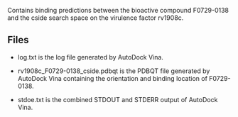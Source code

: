 Contains binding predictions between the bioactive compound F0729-0138 and the cside search space on the virulence factor rv1908c.

## Files

- log.txt is the log file generated by AutoDock Vina.

- rv1908c_F0729-0138_cside.pdbqt is the PDBQT file generated by AutoDock Vina containing the orientation and binding location of F0729-0138.

- stdoe.txt is the combined STDOUT and STDERR output of AutoDock Vina.

